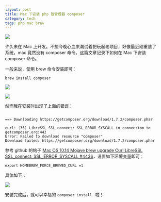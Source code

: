 ```yaml
---
layout: post
title: Mac 下安装 php 包管理器 composer
category: tech
tags: php mac brew
---
```

![](https://cdn.kelu.org/blog/tags/composer.jpg)

许久未在 Mac 上开发。不想今晚心血来潮试着把玩起老项目，好像最近刚重装了系统，mac 竟然没有 composer 命令。这篇文章记录下如何在 Mac 下安装 composer 命令。

一般来说，使用 brew 命令安装即可：

```
brew install composer
```

![](https://cdn.kelu.org/blog/2018/08/php1.jpg)



![](https://cdn.kelu.org/blog/2018/08/php2.jpg)

然而我在安装时出现了上面的错误：

```

==> Downloading https://getcomposer.org/download/1.7.2/composer.phar

curl: (35) LibreSSL SSL_connect: SSL_ERROR_SYSCALL in connection to getcomposer.org:443
Error: Failed to download resource "composer"
Download failed: https://getcomposer.org/download/1.7.2/composer.phar
```

参考 github 的帖子 [Mac OS 10.14 Mojave brew upgrade Curl LibreSSL SSL_connect: SSL_ERROR_SYSCALL #4436](https://github.com/Homebrew/brew/issues/4436)，设置如下环境变量即可：

```
export HOMEBREW_FORCE_BREWED_CURL =1
```

具体如下：

![](https://cdn.kelu.org/blog/2018/08/php3.jpg)

安装完成后，就可以幸福的 ```composer install ``` 啦！

